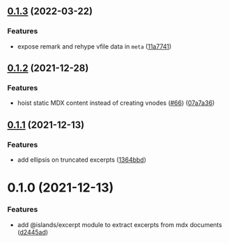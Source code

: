 ## [0.1.3](https://github.com/ElMassimo/iles/compare/excerpt@0.1.2...excerpt@0.1.3) (2022-03-22)


### Features

* expose remark and rehype vfile data in `meta` ([11a7741](https://github.com/ElMassimo/iles/commit/11a77412b30c72d98ad967f644e0ae4b5afc32f8))



## [0.1.2](https://github.com/ElMassimo/iles/compare/excerpt@0.1.1...excerpt@0.1.2) (2021-12-28)


### Features

* hoist static MDX content instead of creating vnodes ([#66](https://github.com/ElMassimo/iles/issues/66)) ([07a7a36](https://github.com/ElMassimo/iles/commit/07a7a36430c6d97792910e346409027dfe10909b))



## [0.1.1](https://github.com/ElMassimo/iles/compare/excerpt@0.1.0...excerpt@0.1.1) (2021-12-13)


### Features

* add ellipsis on truncated excerpts ([1364bbd](https://github.com/ElMassimo/iles/commit/1364bbd97fe929a3022b04dbd9436231a03e8e69))



# 0.1.0 (2021-12-13)


### Features

* add @islands/excerpt module to extract excerpts from mdx documents ([d2445ad](https://github.com/ElMassimo/iles/commit/d2445ad6f60512a7dfd7acc2e1d7881cf8711247))



